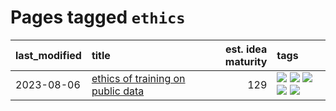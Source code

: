 # Pages tagged `ethics`

|last_modified|title|est. idea maturity|tags
|:---|:---|---:|:---|
|2023-08-06|[ethics of training on public data](../ethics_of_public_data.md)|129|[![](https://img.shields.io/badge/tag-ai_ethics-496a1)](../tags/ai_ethics.md) [![](https://img.shields.io/badge/tag-ethics-683f3)](../tags/ethics.md) [![](https://img.shields.io/badge/tag-fair_use-96bcc)](../tags/fair_use.md) [![](https://img.shields.io/badge/tag-philosophy-77485f)](../tags/philosophy.md) [![](https://img.shields.io/badge/tag-remix_culture-e839f4)](../tags/remix_culture.md)|